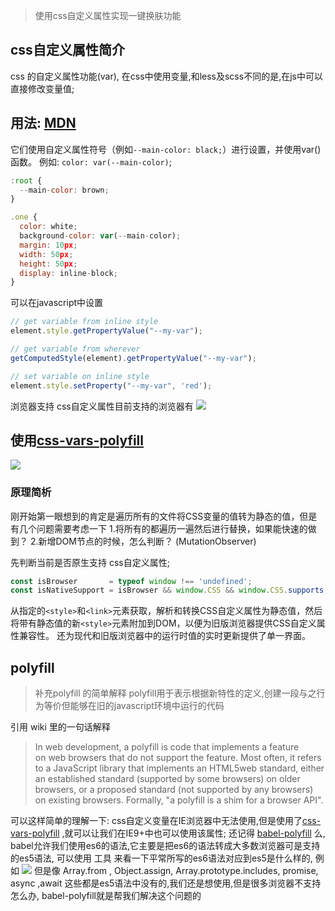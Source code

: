 > 使用css自定义属性实现一键换肤功能

## css自定义属性简介

css 的自定义属性功能(var), 在css中使用变量,和less及scss不同的是,在js中可以直接修改变量值;

## 用法: [MDN]()

它们使用自定义属性符号（例如`--main-color: black;`）进行设置，并使用var()函数。
例如: `color: var(--main-color)`;

```js
:root {
  --main-color: brown;
}

.one {
  color: white;
  background-color: var(--main-color);
  margin: 10px;
  width: 50px;
  height: 50px;
  display: inline-block;
}
```
可以在javascript中设置
```js
// get variable from inline style
element.style.getPropertyValue("--my-var");

// get variable from wherever
getComputedStyle(element).getPropertyValue("--my-var");

// set variable on inline style
element.style.setProperty("--my-var", 'red');
```
浏览器支持
css自定义属性目前支持的浏览器有
![](https://cdn.suisuijiang.com/ImageMessage/5adad39555703565e79040fa_1537873558720.png?width=2594&height=956&imageView2/3/)

## 使用[css-vars-polyfill](https://github.com/jhildenbiddle/css-vars-ponyfill) 
![](https://cdn.suisuijiang.com/ImageMessage/5adad39555703565e79040fa_1537873565560.png?width=874&height=300&imageView2/3/)

### 原理简析
刚开始第一眼想到的肯定是遍历所有的文件将CSS变量的值转为静态的值，但是有几个问题需要考虑一下
1.将所有的都遍历一遍然后进行替换，如果能快速的做到？
2.新增DOM节点的时候，怎么判断？ (MutationObserver)

先判断当前是否原生支持 css自定义属性;
```js
const isBrowser       = typeof window !== 'undefined';
const isNativeSupport = isBrowser && window.CSS && window.CSS.supports && window.CSS.supports('(--a: 0)');
```
从指定的`<style>`和`<link>`元素获取，解析和转换CSS自定义属性为静态值，然后将带有静态值的新`<style>`元素附加到DOM，以便为旧版浏览器提供CSS自定义属性兼容性。
还为现代和旧版浏览器中的运行时值的实时更新提供了单一界面。



## polyfill

> 补充polyfill 的简单解释
polyfill用于表示根据新特性的定义,创建一段与之行为等价但能够在旧的javascript环境中运行的代码

引用 wiki 里的一句话解释

> In web development, a polyfill is code that implements a feature on web browsers that do not support the feature. Most often, it refers to a JavaScript library that implements an HTML5web standard, either an established standard (supported by some browsers) on older browsers, or a proposed standard (not supported by any browsers) on existing browsers. Formally, "a polyfill is a shim for a browser API".

可以这样简单的理解一下: 
css自定义变量在IE浏览器中无法使用,但是使用了[css-vars-polyfill](https://github.com/jhildenbiddle/css-vars-ponyfill) ,就可以让我们在IE9+中也可以使用该属性;
还记得 [babel-polyfill](https://babeljs.io/docs/en/babel-polyfill/) 么,  babel允许我们使用es6的语法,它主要是把es6的语法转成大多数浏览器可是支持的es5语法, 可以使用 工具 来看一下平常所写的es6语法对应到es5是什么样的, 例如
![](https://cdn.suisuijiang.com/ImageMessage/5adad39555703565e79040fa_1537873573302.png?width=1748&height=268&imageView2/3/)
但是像  Array.from , Object.assign, Array.prototype.includes, promise, async ,await 这些都是es5语法中没有的,我们还是想使用,但是很多浏览器不支持怎么办, babel-polyfill就是帮我们解决这个问题的




